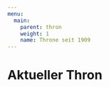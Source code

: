 ```yaml
---
menu:
  main:
    parent: thron
    weight: 1
    name: Throne seit 1909 
---
```

# Aktueller Thron



